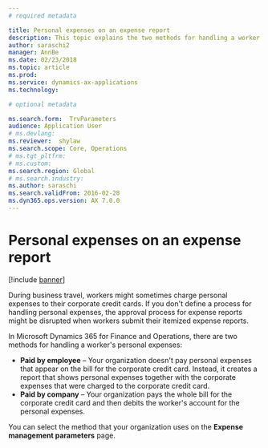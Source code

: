 ```yaml
---
# required metadata

title: Personal expenses on an expense report
description: This topic explains the two methods for handling a worker's personal expenses in Microsoft Dynamics 365 for Finance and Operations.
author: saraschi2
manager: AnnBe
ms.date: 02/23/2018
ms.topic: article
ms.prod: 
ms.service: dynamics-ax-applications
ms.technology: 

# optional metadata

ms.search.form:  TrvParameters
audience: Application User
# ms.devlang: 
ms.reviewer:  shylaw
ms.search.scope: Core, Operations
# ms.tgt_pltfrm: 
# ms.custom: 
ms.search.region: Global
# ms.search.industry: 
ms.author: saraschi
ms.search.validFrom: 2016-02-28
ms.dyn365.ops.version: AX 7.0.0
---
```


# Personal expenses on an expense report

[!include [banner](../includes/banner.md)]

During business travel, workers might sometimes charge personal expenses to their corporate credit cards. If you don't define a process for handling personal expenses, the approval process for expense reports might be disrupted when workers submit their itemized expense reports. 

In Microsoft Dynamics 365 for Finance and Operations, there are two methods for handling a worker's personal expenses:

- **Paid by employee** – Your organization doesn't pay personal expenses that appear on the bill for the corporate credit card. Instead, it creates a 
report that shows personal expenses together with the corporate expenses that were charged to the corporate credit card.
- **Paid by company** – Your organization pays the whole bill for the corporate credit card and then debits the worker's account for the personal expenses.

You can select the method that your organization uses on the **Expense management parameters** page.
